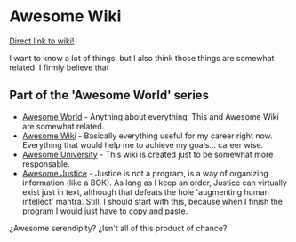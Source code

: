 # Awesome Wiki

[Direct link to wiki!](https://github.com/cazdemun/awesome-wiki/wiki)

I want to know a lot of things, but I also think those things are somewhat related. I firmly believe that 

## Part of the 'Awesome World' series

* [Awesome World](https://github.com/cazdemun/awesome-world/) - Anything about everything. This and Awesome Wiki are somewhat related.
* [Awesome Wiki](https://github.com/cazdemun/awesome-wiki/)  - Basically everything useful for my career right now. Everything that would help me to achieve my goals... career wise.
* [Awesome University](https://github.com/cazdemun/awesome-university/) - This wiki is created just to be somewhat more responsable.
* [Awesome Justice](https://github.com/cazdemun/awesome-justice/) - Justice is not a program, is a way of organizing information (like a BOK). As long as I keep an order, Justice can virtually exist just in text, although that defeats the hole 'augmenting human intellect' mantra. Still, I should start with this, because when I finish the program I would just have to copy and paste.

¿Awesome serendipity? ¿Isn't all of this product of chance?
